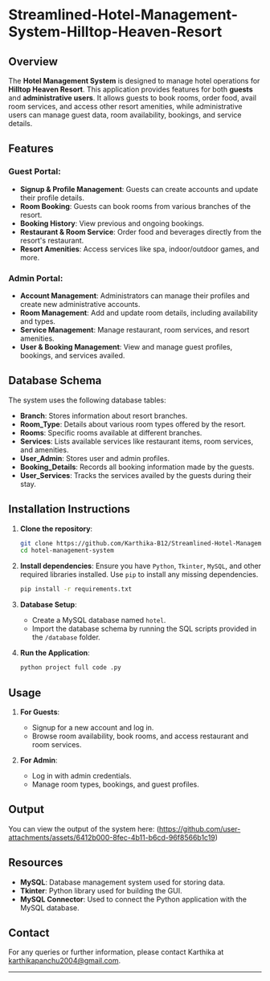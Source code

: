
# Streamlined-Hotel-Management-System-Hilltop-Heaven-Resort

## Overview

The **Hotel Management System** is designed to manage hotel operations for **Hilltop Heaven Resort**. This application provides features for both **guests** and **administrative users**. It allows guests to book rooms, order food, avail room services, and access other resort amenities, while administrative users can manage guest data, room availability, bookings, and service details.

## Features

### Guest Portal:
- **Signup & Profile Management**: Guests can create accounts and update their profile details.
- **Room Booking**: Guests can book rooms from various branches of the resort.
- **Booking History**: View previous and ongoing bookings.
- **Restaurant & Room Service**: Order food and beverages directly from the resort's restaurant.
- **Resort Amenities**: Access services like spa, indoor/outdoor games, and more.

### Admin Portal:
- **Account Management**: Administrators can manage their profiles and create new administrative accounts.
- **Room Management**: Add and update room details, including availability and types.
- **Service Management**: Manage restaurant, room services, and resort amenities.
- **User & Booking Management**: View and manage guest profiles, bookings, and services availed.

## Database Schema

The system uses the following database tables:
- **Branch**: Stores information about resort branches.
- **Room_Type**: Details about various room types offered by the resort.
- **Rooms**: Specific rooms available at different branches.
- **Services**: Lists available services like restaurant items, room services, and amenities.
- **User_Admin**: Stores user and admin profiles.
- **Booking_Details**: Records all booking information made by the guests.
- **User_Services**: Tracks the services availed by the guests during their stay.

## Installation Instructions

1. **Clone the repository**:
   ```bash
   git clone https://github.com/Karthika-B12/Streamlined-Hotel-Management-System-Hilltop-Heaven-Resort.git
   cd hotel-management-system
   ```

2. **Install dependencies**:
   Ensure you have `Python`, `Tkinter`, `MySQL`, and other required libraries installed. Use `pip` to install any missing dependencies.

   ```bash
   pip install -r requirements.txt
   ```

3. **Database Setup**:
   - Create a MySQL database named `hotel`.
   - Import the database schema by running the SQL scripts provided in the `/database` folder.

4. **Run the Application**:
   ```bash
   python project full code .py
   ```

## Usage

1. **For Guests**:
   - Signup for a new account and log in.
   - Browse room availability, book rooms, and access restaurant and room services.

2. **For Admin**:
   - Log in with admin credentials.
   - Manage room types, bookings, and guest profiles.

## Output

You can view the output of the system here:
(https://github.com/user-attachments/assets/6412b000-8fec-4b11-b6cd-96f8566b1c19)


## Resources

- **MySQL**: Database management system used for storing data.
- **Tkinter**: Python library used for building the GUI.
- **MySQL Connector**: Used to connect the Python application with the MySQL database.

## Contact

For any queries or further information, please contact Karthika at karthikapanchu2004@gmail.com.

---

